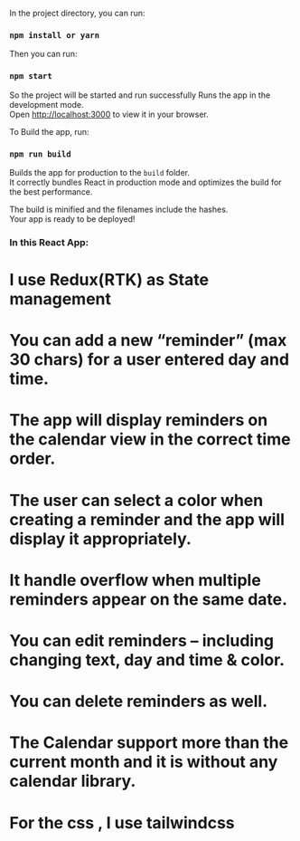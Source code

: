 In the project directory, you can run:

### `npm install or yarn`

Then you can run:
### `npm start`

So the project will be started and run successfully
Runs the app in the development mode.\
Open [http://localhost:3000](http://localhost:3000) to view it in your browser.

To Build the app, run:
### `npm run build`

Builds the app for production to the `build` folder.\
It correctly bundles React in production mode and optimizes the build for the best performance.

The build is minified and the filenames include the hashes.\
Your app is ready to be deployed!

### In this React App:
# I use Redux(RTK) as State management 
# You can add a new “reminder” (max 30 chars) for a user entered day and time.
# The app will display reminders on the calendar view in the correct time order.
# The user can select a color when creating a reminder and the app will display it appropriately.
# It handle overflow when multiple reminders appear on the same date.
# You can edit reminders – including changing text, day and time & color.
# You can delete reminders as well.
# The Calendar support more than the current month and it is without any calendar library.
# For the css , I use tailwindcss